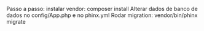 Passo a passo:
instalar vendor: composer install
Alterar dados de banco de dados no config/App.php e no phinx.yml
Rodar migration: vendor/bin/phinx migrate
